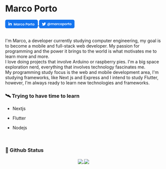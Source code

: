 <h1>Marco Porto</h1>

<div align="left">
    <a href="https://www.linkedin.com/in/marco-porto-here/">
        <img align="center" src="./assets/linkedin.png" height="28em"/>
    </a>
    <a href="https://twitter.com/marcoportohere">
        <img align="center" src="./assets/twitter.png" height="28em"/>
    </a>
</div>
<br>

I'm Marco, a developer currently studying computer engineering, my goal is to become a mobile and full-stack web developer. My passion for programming and the power it brings to the world is what motivates me to learn more and more.
<br>
I love doing projects that involve Arduino or raspberry pies. I'm a big space exploration nerd, everything that involves technology fascinates me.
<br>
My programming study focus is the web and mobile development area, I'm studying frameworks, like Next js and Express and I intend to study Flutter, however, I'm always ready to learn new technologies and frameworks.

<h3>🛰 Trying to have time to learn</h3>
<ul>
    <li>
        <p>
            Nextjs
        </p>
    </li>
    <li>
        <p>
            Flutter
        </p>
    </li>
    <li>
        <p>
            Nodejs
        </p>
    </li>
</ul>
<br>

<h3>🧪 Github Status</h3>
<div align="center">
    <a href="#">
    <img align="center" src="https://github-readme-stats.vercel.app/api?username=marco-porto&theme=github_dark&include_all_commits=true" 
    height="145em"/>
    </a>
    <a href="#">
    <img align="center" src="https://github-readme-stats.vercel.app/api/top-langs/?username=marco-porto&layout=compact&theme=github_dark" height="145em"/>
    </a>
</div>

